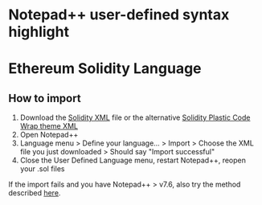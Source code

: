 # Notepad++ user-defined syntax highlight
# Ethereum Solidity Language

## How to import
1. Download the [Solidity XML](Solidity.xml) file or the alternative [Solidity Plastic Code Wrap theme XML](Solidity-PlasticCodeWrap.xml)
2. Open Notepad++
3. Language menu > Define your language... > Import > Choose the XML file you just downloaded > Should say "Import successful"
4. Close the User Defined Language menu, restart Notepad++, reopen your .sol files

If the import fails and you have Notepad++ > v7.6, also try the method described [here](https://github.com/alin1popa/solidity-notepadplusplus-userdefined-highlight/issues/6).
